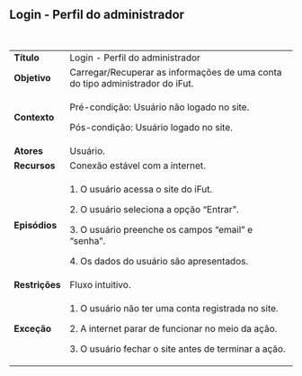 ## Login - Perfil do administrador
<br>

<table class="table table-striped border">
    <tr>
        <td>
            <b>Título</b>
        </td>
        <td>
            Login - Perfil do administrador
        </td>
    </tr>
    <tr>
        <td>
            <b>Objetivo</b>
        </td>
        <td>
            Carregar/Recuperar as informações de uma conta do tipo administrador do iFut.
        </td>
    </tr>
    <tr>
        <td>
            <b>Contexto</b>
        </td>
        <td>
            <p>Pré-condição: Usuário não logado no site.</p>
            <p>Pós-condição: Usuário logado no site.</p>
        </td>
    </tr>
    <tr>
        <td>
            <b>Atores</b>
        </td>
        <td>
            Usuário.
        </td>
    </tr>
    <tr>
        <td>
            <b>Recursos</b>
        </td>
        <td>
            Conexão estável com a internet.
        </td>
    </tr>
    <tr>
        <td>
            <b>Episódios</b>
        </td>
        <td>
            <p>1. O usuário acessa o site do iFut.</p>
            <p>2. O usuário seleciona a opção “Entrar”.</p>
            <p>3. O usuário preenche os campos “email” e “senha”.</p>
            <p>4. Os dados do usuário são apresentados.</p>
        </td>
    </tr>
    <tr>
        <td>
            <b>Restrições</b>
        </td>
        <td>
            Fluxo intuitivo.
        </td>
    </tr>
    <tr>
        <td>
            <b>Exceção</b>
        </td>
        <td>
            <p>1. O usuário não ter uma conta registrada no site.</p>
            <p>2. A internet parar de funcionar no meio da ação.</p>
            <p>3. O usuário fechar o site antes de terminar a ação.</p>
        </td>
    </tr>
</table>